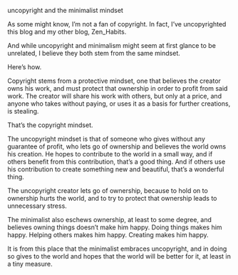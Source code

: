 uncopyright and the minimalist mindset

As some might know, I’m not a fan of copyright. In fact, I’ve uncopyrighted
this blog and my other blog, Zen_Habits.

And while uncopyright and minimalism might seem at first glance to be
unrelated, I believe they both stem from the same mindset.

Here’s how.

Copyright stems from a protective mindset, one that believes the creator owns
his work, and must protect that ownership in order to profit from said work.
The creator will share his work with others, but only at a price, and anyone
who takes without paying, or uses it as a basis for further creations, is
stealing.

That’s the copyright mindset.

The uncopyright mindset is that of someone who gives without any guarantee of
profit, who lets go of ownership and believes the world owns his creation. He
hopes to contribute to the world in a small way, and if others benefit from
this contribution, that’s a good thing. And if others use his contribution to
create something new and beautiful, that’s a wonderful thing.

The uncopyright creator lets go of ownership, because to hold on to ownership
hurts the world, and to try to protect that ownership leads to unnecessary
stress.

The minimalist also eschews ownership, at least to some degree, and believes
owning things doesn’t make him happy. Doing things makes him happy. Helping
others makes him happy. Creating makes him happy.

It is from this place that the minimalist embraces uncopyright, and in doing so
gives to the world and hopes that the world will be better for it, at least in
a tiny measure.
